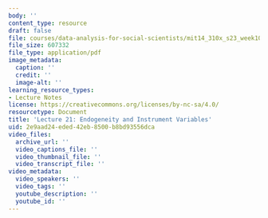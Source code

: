 ```yaml
---
body: ''
content_type: resource
draft: false
file: courses/data-analysis-for-social-scientists/mit14_310x_s23_week10_lec21.pdf
file_size: 607332
file_type: application/pdf
image_metadata:
  caption: ''
  credit: ''
  image-alt: ''
learning_resource_types:
- Lecture Notes
license: https://creativecommons.org/licenses/by-nc-sa/4.0/
resourcetype: Document
title: 'Lecture 21: Endogeneity and Instrument Variables'
uid: 2e9aad24-eded-42eb-8500-b8bd93556dca
video_files:
  archive_url: ''
  video_captions_file: ''
  video_thumbnail_file: ''
  video_transcript_file: ''
video_metadata:
  video_speakers: ''
  video_tags: ''
  youtube_description: ''
  youtube_id: ''
---
```

